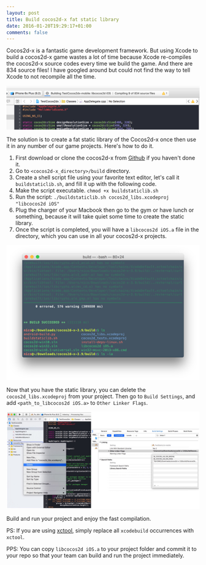 ```yaml
---
layout: post
title: Build cocos2d-x fat static library
date: 2016-01-20T19:29:17+01:00
comments: false
---
```


Cocos2d-x is a fantastic game development framework. But using Xcode to build a cocos2d-x game wastes a lot of time because Xcode re-compiles the cocos2d-x source codes every time we build the game. And there are 834 source files! I have googled around but could not find the way to tell Xcode to not recompile all the time.

![Slow compilation in Xcode for cocos2d-x](/assets/images/posts/cocos2d-x-slow-compile.png)

The solution is to create a fat static library of the Cocos2d-x once then use it in any number of our game projects. Here's how to do it.

1. First download or clone the cocos2d-x from [Github](https://github.com/cocos2d/cocos2d-x) if you haven't done it.
2. Go to `<cocos2d-x_directory>/build` directory.
3. Create a shell script file using your favorite text editor, let's call it `buildstaticlib.sh`, and fill it up with the following code. <script src="https://gist.github.com/nicnocquee/9dc4c4a128d7c0bafe23.js"></script>
4. Make the script executable. `chmod +x buildstaticlib.sh`
5. Run the script: `./buildstaticlib.sh cocos2d_libs.xcodeproj "libcocos2d iOS"`
6. Plug the charger of your Macbook then go to the gym or have lunch or something, because it will take quiet some time to create the static library.
7. Once the script is completed, you will have a `libcocos2d iOS.a` file in the directory, which you can use in all your cocos2d-x projects.

![](/assets/images/posts/libcocos2dios-xctool.png)

Now that you have the static library, you can delete the `cocos2d_libs.xcodeproj` from your project. Then go to `Build Settings`, and add `<path_to_libcocos2d iOS.a>` to `Other Linker Flags`.

![Remove cocos2d_libs.xcodeproj](/assets/images/posts/delete-cocos2d-proj.jpeg)

Build and run your project and enjoy the fast compilation.

PS: If you are using [xctool](https://github.com/facebook/xctool), simply replace all `xcodebuild` occurrences with `xctool`.

PPS: You can copy `libcocos2d iOS.a` to your project folder and commit it to your repo so that your team can build and run the project immediately.
